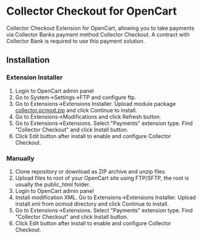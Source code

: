 # Collector Checkout for OpenCart

Collector Checkout Extension for OpenCart, allowing you to take payments via Collector Banks payment method Collector Checkout. A contract with Collector Bank is required to use this payment solution.

## Installation

### Extension Installer
1. Login to OpenCart admin panel
2. Go to System->Settings->FTP and configure ftp.
3. Go to Extensions->Extensions Installer. Upload module package [collector.ocmod.zip][package] and click Continue to install.
4. Go to Extensions->Modifications and click Refresh button.
5. Go to Extensions->Extensions. Select "Payments" extension type. Find "Collector Checkout" and click Install button.
6. Click Edit button after install to enable and configure Collector Checkout.

### Manually
1. Clone repository or download as ZIP archive and unzip files
2. Upload files to root of your OpenCart site using FTP/SFTP, the root is usually the public_html folder.
3. Login to OpenCart admin panel
4. Install modification XML. Go to Extensions->Extensions Installer. Upload install.xml from ocmod directory and click Continue to install.
5. Go to Extensions->Extensions. Select "Payments" extension type. Find "Collector Checkout" and click Install button.
6. Click Edit button after install to enable and configure Collector Checkout.

[package]: https://github.com/AAITSE/collector-checkout-opencart/raw/master/ocmod/collector.ocmod.zip
